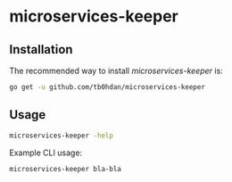 # microservices-keeper

Installation
------------

The recommended way to install *microservices-keeper* is:

```sh
go get -u github.com/tb0hdan/microservices-keeper
```

Usage
------------

```sh
microservices-keeper -help
```

Example CLI usage:

```sh
microservices-keeper bla-bla
```
